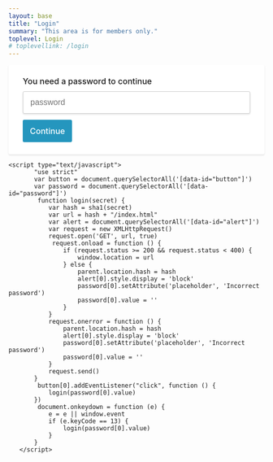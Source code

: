 ```yaml
---
layout: base
title: "Login"
summary: "This area is for members only."
toplevel: Login
# toplevellink: /login
---
```



				
								
								
<style>
          

            .protected {
                background: #fff;
                -webkit-box-shadow: 0 2px 3px 0 rgba(0,0,0,0.1);
                box-shadow: 0 2px 3px 0 rgba(0,0,0,0.1);
                border-radius: 3px;
                min-width: 500px;

            }
            .protected__content {
                padding: 24px 28px;
            }
            .protected__content__heading {
                font-size: 16px;
                font-weight: 500;
                margin: 0 0 12px;
                line-height: 1;
            }
            .protected__alert {
                display: none;
                border-bottom: 1px solid transparent;
                border-radius: 3px 3px 0 0;
                padding: 12px 14px;
                color: #a94442;
                background-color: #f2dede;
                border-color: #ebccd1;
            }
            .protected__content__input {
                display: block;
                border: solid 1px #ccc;
                padding: 12px 14px;
                -webkit-box-shadow: 0 2px 3px 0 rgba(0,0,0,0.1);
                box-shadow: 0 2px 3px 0 rgba(0,0,0,0.1);
                font-size: 16px;
                width: 100%;
                border-radius: 3px;

                margin-bottom: 12px;
            }
            .protected__content__input:focus {
                outline: none;
                border-color: #2596be;
            }
            .protected__content__btn {
                background-color: #2596be;
                border-radius: 3px;
                cursor: pointer;
                border: none;
                color: #fff;
                padding: 12px 14px;
                font-family: -apple-system, BlinkMacSystemFont, "Segoe UI", "Roboto", "Oxygen", "Ubuntu", "Cantarell", "Fira Sans", "Droid Sans", "Helvetica Neue", sans-serif;
                font-weight: 500;
                font-size: 16px;

            }
            .protected__content__btn:hover {
                background-color: #1C6D36;
            }

        </style>


<div class="protected">
            <div class="protected__alert" data-id="alert">You entered the wrong password</div>
            <div class="protected__content">
                <h1 class="protected__content__heading">You need a password to continue</h1>
                <input class="protected__content__input" data-id="password" type="password" placeholder="password"/>
                <button data-id="button" type="button" class="protected__content__btn">Continue</button>
            </div>
        </div>

<script type="text/javascript" src="https://cdnjs.cloudflare.com/ajax/libs/js-sha1/0.6.0/sha1.min.js"></script>
    <script type="text/javascript">
           "use strict"
           var button = document.querySelectorAll('[data-id="button"]')
           var password = document.querySelectorAll('[data-id="password"]')
            function login(secret) {
               var hash = sha1(secret)
               var url = hash + "/index.html"
               var alert = document.querySelectorAll('[data-id="alert"]')
               var request = new XMLHttpRequest()
               request.open('GET', url, true)
                request.onload = function () {
                   if (request.status >= 200 && request.status < 400) {
                       window.location = url
                   } else {
                       parent.location.hash = hash
                       alert[0].style.display = 'block'
                       password[0].setAttribute('placeholder', 'Incorrect password')
                       password[0].value = ''
                   }
               }
               request.onerror = function () {
                   parent.location.hash = hash
                   alert[0].style.display = 'block'
                   password[0].setAttribute('placeholder', 'Incorrect password')
                   password[0].value = ''
               }
               request.send()
           }
            button[0].addEventListener("click", function () {
               login(password[0].value)
           })
            document.onkeydown = function (e) {
               e = e || window.event
               if (e.keyCode == 13) {
                   login(password[0].value)
               }
           }
       </script>
 
								
								
								
								
								
								
								
								